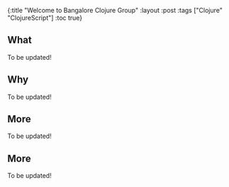 {:title "Welcome to Bangalore Clojure Group"
 :layout :post
 :tags  ["Clojure" "ClojureScript"]
 :toc true}


## What

To be updated!

## Why

To be updated!


## More

To be updated!


## More

To be updated!


